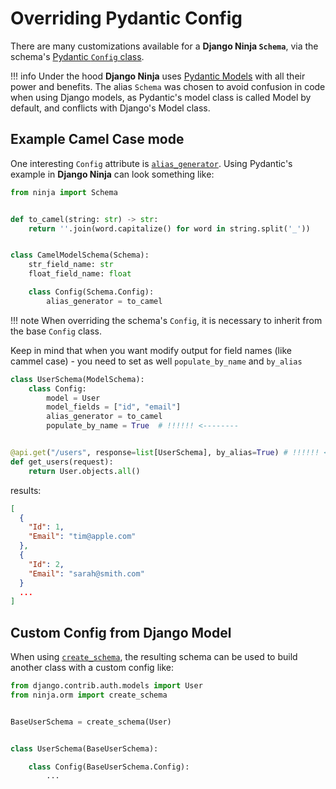# Overriding Pydantic Config

There are many customizations available for a **Django Ninja `Schema`**, via the schema's
[Pydantic `Config` class](https://pydantic-docs.helpmanual.io/usage/model_config/). 

!!! info
    Under the hood **Django Ninja** uses [Pydantic Models](https://pydantic-docs.helpmanual.io/usage/models/)
    with all their power and benefits. The alias `Schema` was chosen to avoid confusion in code
    when using Django models, as Pydantic's model class is called Model by default, and conflicts with
    Django's Model class.

## Example Camel Case mode

One interesting `Config` attribute is [`alias_generator`](https://pydantic-docs.helpmanual.io/usage/model_config/#alias-generator).
Using Pydantic's example in **Django Ninja** can look something like:

```python hl_lines="12 13"
from ninja import Schema


def to_camel(string: str) -> str:
    return ''.join(word.capitalize() for word in string.split('_'))


class CamelModelSchema(Schema):
    str_field_name: str
    float_field_name: float

    class Config(Schema.Config):
        alias_generator = to_camel
```

!!! note
    When overriding the schema's `Config`, it is necessary to inherit from the base `Config` class. 

Keep in mind that when you want modify output for field names (like cammel case) - you need to set as well  `populate_by_name` and `by_alias`

```python hl_lines="6 9"
class UserSchema(ModelSchema):
    class Config:
        model = User
        model_fields = ["id", "email"]
        alias_generator = to_camel
        populate_by_name = True  # !!!!!! <--------


@api.get("/users", response=list[UserSchema], by_alias=True) # !!!!!! <-------- by_alias
def get_users(request):
    return User.objects.all()

```

results:

```JSON
[
  {
    "Id": 1,
    "Email": "tim@apple.com"
  },
  {
    "Id": 2,
    "Email": "sarah@smith.com"
  }
  ...
]

```

## Custom Config from Django Model

When using [`create_schema`](../django-pydantic-create-schema/#create_schema), the resulting
schema can be used to build another class with a custom config like:

```python hl_lines="10"
from django.contrib.auth.models import User
from ninja.orm import create_schema


BaseUserSchema = create_schema(User)


class UserSchema(BaseUserSchema):

    class Config(BaseUserSchema.Config):
        ...
```
